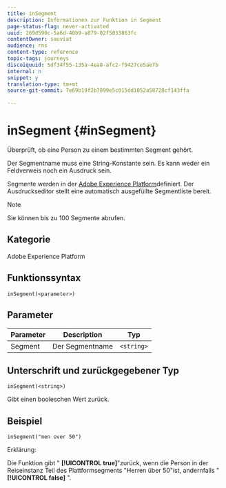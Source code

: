 ```yaml
---
title: inSegment
description: Informationen zur Funktion in Segment
page-status-flag: never-activated
uuid: 269d590c-5a6d-40b9-a879-02f5033863fc
contentOwner: sauviat
audience: rns
content-type: reference
topic-tags: journeys
discoiquuid: 5df34f55-135a-4ea8-afc2-f9427ce5ae7b
internal: n
snippet: y
translation-type: tm+mt
source-git-commit: 7e69b19f2b7099e5c015dd1052a58728cf143ffa

---
```



# inSegment {#inSegment}

Überprüft, ob eine Person zu einem bestimmten Segment gehört.

Der Segmentname muss eine String-Konstante sein. Es kann weder ein Feldverweis noch ein Ausdruck sein.

Segmente werden in der [Adobe Experience Platform](https://platform.adobe.com/segment/overview)definiert. Der Ausdruckseditor stellt eine automatisch ausgefüllte Segmentliste bereit.

>[!NOTE]
>
>Sie können bis zu 100 Segmente abrufen.

## Kategorie

Adobe Experience Platform

## Funktionssyntax

`inSegment(<parameter>)`

## Parameter

| Parameter | Description | Typ |
|--- |--- |--- |
| Segment | Der Segmentname | `<string>` |

## Unterschrift und zurückgegebener Typ

`inSegment(<string>)`

Gibt einen booleschen Wert zurück.

## Beispiel

`inSegment("men over 50")`

Erklärung:

Die Funktion gibt &quot; **[!UICONTROL true]**&quot;zurück, wenn die Person in der Reiseinstanz Teil des Plattformsegments &quot;Herren über 50&quot;ist, andernfalls &quot;**[!UICONTROL  false]** &quot;.
